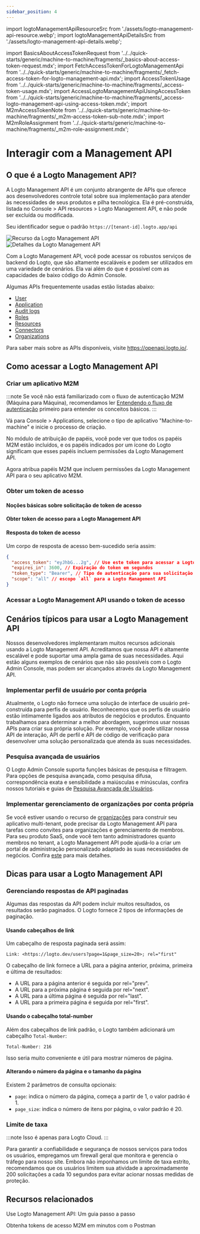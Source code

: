 ```yaml
---
sidebar_position: 4
---
```


import logtoManagementApiResourceSrc from './assets/logto-management-api-resource.webp';
import logtoManagementApiDetailsSrc from './assets/logto-management-api-details.webp';

import BasicsAboutAccessTokenRequest from '../../quick-starts/generic/machine-to-machine/fragments/\_basics-about-access-token-request.mdx';
import FetchAccessTokenForLogtoManagementApi from '../../quick-starts/generic/machine-to-machine/fragments/\_fetch-access-token-for-logto-management-api.mdx';
import AccessTokenUsage from '../../quick-starts/generic/machine-to-machine/fragments/\_access-token-usage.mdx';
import AccessLogtoManagementApiUsingAccessToken from '../../quick-starts/generic/machine-to-machine/fragments/\_access-logto-management-api-using-access-token.mdx';
import M2mAccessTokenNote from '../../quick-starts/generic/machine-to-machine/fragments/\_m2m-access-token-sub-note.mdx';
import M2mRoleAssignment from '../../quick-starts/generic/machine-to-machine/fragments/\_m2m-role-assignment.mdx';

# Interagir com a Management API

## O que é a Logto Management API?

A Logto Management API é um conjunto abrangente de APIs que oferece aos desenvolvedores controle total sobre sua implementação para atender às necessidades de seus produtos e pilha tecnológica. Ela é pré-construída, listada no <CloudLink to="/api-resources">Console > API resources > Logto Management API</CloudLink>, e não pode ser excluída ou modificada.

Seu identificador segue o padrão `https://[tenant-id].logto.app/api`

<img alt="Recurso da Logto Management API" src={logtoManagementApiResourceSrc} />

<img alt="Detalhes da Logto Management API" src={logtoManagementApiDetailsSrc} />

Com a Logto Management API, você pode acessar os robustos serviços de backend do Logto, que são altamente escaláveis e podem ser utilizados em uma variedade de cenários. Ela vai além do que é possível com as capacidades de baixo código do Admin Console.

Algumas APIs frequentemente usadas estão listadas abaixo:

- [User](https://openapi.logto.io/operation/operation-getuser)
- [Application](https://openapi.logto.io/operation/operation-listapplications)
- [Audit logs](https://openapi.logto.io/operation/operation-listlogs)
- [Roles](https://openapi.logto.io/operation/operation-listroles)
- [Resources](https://openapi.logto.io/operation/operation-listresources)
- [Connectors](https://openapi.logto.io/operation/operation-listconnectors)
- [Organizations](https://openapi.logto.io/operation/operation-listorganizations)

Para saber mais sobre as APIs disponíveis, visite https://openapi.logto.io/.

## Como acessar a Logto Management API

### Criar um aplicativo M2M

:::note
Se você não está familiarizado com o fluxo de autenticação M2M (Máquina para Máquina), recomendamos ler [Entendendo o fluxo de autenticação](/integrate-logto/integrate-logto-into-your-application/understand-authentication-flow/#machine-to-machine-authentication-flow) primeiro para entender os conceitos básicos.
:::

Vá para <CloudLink to="/applications">Console > Applications</CloudLink>, selecione o tipo de aplicativo "Machine-to-machine" e inicie o processo de criação.

<M2mRoleAssignment />

No módulo de atribuição de papéis, você pode ver que todos os papéis M2M estão incluídos, e os papéis indicados por um ícone do Logto significam que esses papéis incluem permissões da Logto Management API.

Agora atribua papéis M2M que incluem permissões da Logto Management API para o seu aplicativo M2M.

### Obter um token de acesso

#### Noções básicas sobre solicitação de token de acesso

<BasicsAboutAccessTokenRequest />

#### Obter token de acesso para a Logto Management API

<FetchAccessTokenForLogtoManagementApi />

#### Resposta do token de acesso

Um corpo de resposta de acesso bem-sucedido seria assim:

```json
{
  "access_token": "eyJhbG...2g", // Use este token para acessar a Logto Management API
  "expires_in": 3600, // Expiração do token em segundos
  "token_type": "Bearer", // Tipo de autenticação para sua solicitação ao usar o token de acesso
  "scope": "all" // escopo `all` para a Logto Management API
}
```

<M2mAccessTokenNote />

### Acessar a Logto Management API usando o token de acesso

<AccessTokenUsage />

<AccessLogtoManagementApiUsingAccessToken />

## Cenários típicos para usar a Logto Management API

Nossos desenvolvedores implementaram muitos recursos adicionais usando a Logto Management API. Acreditamos que nossa API é altamente escalável e pode suportar uma ampla gama de suas necessidades. Aqui estão alguns exemplos de cenários que não são possíveis com o Logto Admin Console, mas podem ser alcançados através da Logto Management API.

### Implementar perfil de usuário por conta própria

Atualmente, o Logto não fornece uma solução de interface de usuário pré-construída para perfis de usuário. Reconhecemos que os perfis de usuário estão intimamente ligados aos atributos de negócios e produtos. Enquanto trabalhamos para determinar a melhor abordagem, sugerimos usar nossas APIs para criar sua própria solução. Por exemplo, você pode utilizar nossa API de interação, API de perfil e API de código de verificação para desenvolver uma solução personalizada que atenda às suas necessidades.

### Pesquisa avançada de usuários

O Logto Admin Console suporta funções básicas de pesquisa e filtragem. Para opções de pesquisa avançada, como pesquisa difusa, correspondência exata e sensibilidade a maiúsculas e minúsculas, confira nossos tutoriais e guias de [Pesquisa Avançada de Usuários](/user-management/advanced-user-search).

### Implementar gerenciamento de organizações por conta própria

Se você estiver usando o recurso de [organizações](/organizations) para construir seu aplicativo multi-tenant, pode precisar da Logto Management API para tarefas como convites para organizações e gerenciamento de membros. Para seu produto SaaS, onde você tem tanto administradores quanto membros no tenant, a Logto Management API pode ajudá-lo a criar um portal de administração personalizado adaptado às suas necessidades de negócios. Confira [este](/end-user-flows/organization-experience/) para mais detalhes.

## Dicas para usar a Logto Management API

### Gerenciando respostas de API paginadas

Algumas das respostas da API podem incluir muitos resultados, os resultados serão paginados. O Logto fornece 2 tipos de informações de paginação.

#### Usando cabeçalhos de link

Um cabeçalho de resposta paginada será assim:

```
Link: <https://logto.dev/users?page=1&page_size=20>; rel="first"
```

O cabeçalho de link fornece a URL para a página anterior, próxima, primeira e última de resultados:

- A URL para a página anterior é seguida por rel="prev".
- A URL para a próxima página é seguida por rel="next".
- A URL para a última página é seguida por rel="last".
- A URL para a primeira página é seguida por rel="first".

#### Usando o cabeçalho total-number

Além dos cabeçalhos de link padrão, o Logto também adicionará um cabeçalho `Total-Number`:

```
Total-Number: 216
```

Isso seria muito conveniente e útil para mostrar números de página.

#### Alterando o número da página e o tamanho da página

Existem 2 parâmetros de consulta opcionais:

- `page`: indica o número da página, começa a partir de 1, o valor padrão é 1.
- `page_size`: indica o número de itens por página, o valor padrão é 20.

### Limite de taxa

:::note
Isso é apenas para Logto Cloud.
:::

Para garantir a confiabilidade e segurança de nossos serviços para todos os usuários, empregamos um firewall geral que monitora e gerencia o tráfego para nosso site. Embora não imponhamos um limite de taxa estrito, recomendamos que os usuários limitem sua atividade a aproximadamente 200 solicitações a cada 10 segundos para evitar acionar nossas medidas de proteção.

## Recursos relacionados

<Url href="https://blog.logto.io/management-api">
  Use Logto Management API: Um guia passo a passo
</Url>

<Url href="https://blog.logto.io/use-postman-to-obtain-m2m-access-token">Obtenha tokens de acesso M2M em minutos com o Postman</Url>
